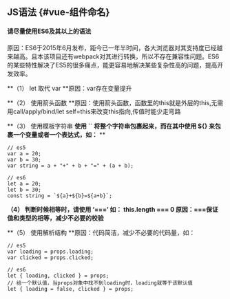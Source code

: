 ## JS语法 {#vue-组件命名}

#### 请**尽量**使用ES6及其以上的语法

原因：ES6于2015年6月发布，距今已一年半时间，各大浏览器对其支持度已经越来越高。且本该项目还有webpack对其进行转换，所以不存在兼容性问题。ES6的某些特性解决了ES5的很多痛点，能更容易地解决某些复杂性高的问题，提高开发效率。

**（1） let 取代 var **原因：var存在变量提升

**（2） 使用箭头函数 **原因：使用箭头函数，函数里的this就是外层的this,无需用call/apply/bind/let self=this来改变this指向,传值时能少走弯路

**（3） 使用模板字符串  **使用 \`\` 将整个字符串包裹起来，而在其中使用 ${} 来包裹一个变量或者一个表达式，如：** **

    // es5
    var a = 20;
    var b = 30;
    var string = a + "+" + b + "=" + (a + b);

    // es6
    let a = 20;
    let b = 30;
    const string = `${a}+${b}=${a+b}`;

**（4） 判断时候相等时，请使用 ‘===’ 如： this.length === 0  原因：===保证值和类型的相等，减少不必要的校验**

**（5） 使用解析结构 **原因：代码简洁，减少不必要的代码量，如：

```
// es5
var loading = props.loading;
var clicked = props.clicked;

// es6
let { loading, clicked } = props;
// 给一个默认值，当props对象中找不到loading时，loading就等于该默认值
let { loading = false, clicked } = props;
```



